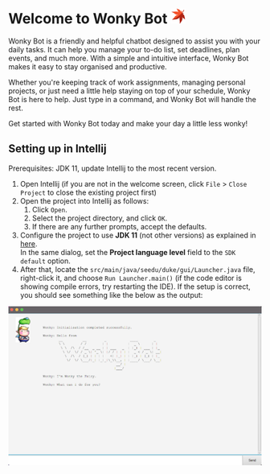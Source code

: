
# Welcome to Wonky Bot <img src="./src/main/resources/images/misc/leaf.png" alt="Maple leaf" width="30" height="30">

Wonky Bot is a friendly and helpful chatbot designed to assist you with your daily tasks. It can help you manage your to-do list, set deadlines, plan events, and much more. With a simple and intuitive interface, Wonky Bot makes it easy to stay organised and productive.

Whether you're keeping track of work assignments, managing personal projects, or just need a little help staying on top of your schedule, Wonky Bot is here to help. Just type in a command, and Wonky Bot will handle the rest.

Get started with Wonky Bot today and make your day a little less wonky!

## Setting up in Intellij

Prerequisites: JDK 11, update Intellij to the most recent version.

1. Open Intellij (if you are not in the welcome screen, click `File` > `Close Project` to close the existing project first)
1. Open the project into Intellij as follows:
   1. Click `Open`.
   1. Select the project directory, and click `OK`.
   1. If there are any further prompts, accept the defaults.
1. Configure the project to use **JDK 11** (not other versions) as explained in [here](https://www.jetbrains.com/help/idea/sdk.html#set-up-jdk).<br>
   In the same dialog, set the **Project language level** field to the `SDK default` option.
3. After that, locate the `src/main/java/seedu/duke/gui/Launcher.java` file, right-click it, and choose `Run Launcher.main()` (if the code editor is showing compile errors, try restarting the IDE). If the setup is correct, you should see something like the below as the output:

<img src="./src/main/resources/images/misc/start.png" alt="Start up dialog" width="600">

